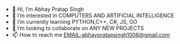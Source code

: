 - 👋 Hi, I’m Abhay Pratap Singh
- 👀 I’m interested in  COMPUTERS AND ARTIFICIAL INTELLIGENCE 
- 🌱 I’m currently learning PYTHON,C++, C#, JS, GO
- 💞️ I’m looking to collaborate on ANY NEW PROJECTS
- 📫 How to reach me EMAIL-abhaypratapsingh1006@gmail.com

<!---
Abhay1006/Abhay1006 is a ✨ special ✨ repository because its `README.md` (this file) appears on your GitHub profile.
You can click the Preview link to take a look at your changes.
--->

